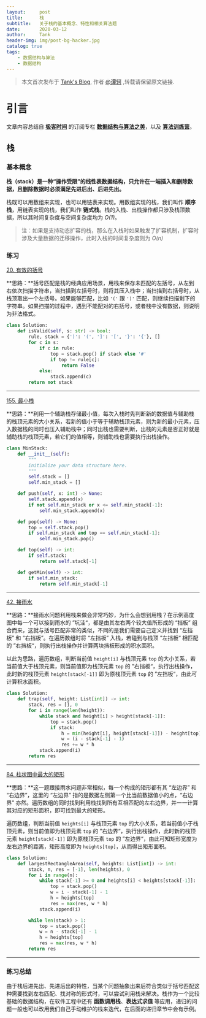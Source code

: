 ```yaml
---
layout:     post
title:      栈
subtitle:   关于栈的基本概念、特性和相关算法题
date:       2020-03-12
author:     Tank
header-img: img/post-bg-hacker.jpg
catalog: true
tags:
    - 数据结构与算法
    - 数据结构
---
```


> 本文首次发布于 [Tank's Blog](https://spicycrayfish.github.io/), 作者 [@谭轲](http://github.com/Spicycrayfish) ,转载请保留原文链接.



# 引言

文章内容总结自 [**极客时间**](https://time.geekbang.org/) 的订阅专栏 [**数据结构与算法之美**](https://time.geekbang.org/column/intro/126)，以及 [**算法训练营**](https://u.geekbang.org/subject/algorithm/1000343)。



## 栈

### 基本概念

**栈（stack）是一种“操作受限”的线性表数据结构，只允许在一端插入和删除数据，且删除数据时必须满足先进后出、后进先出。**

栈既可以用数组来实现，也可以用链表来实现。用数组实现的栈，我们叫作 **顺序栈**，用链表实现的栈，我们叫作 **链式栈**。栈的入栈、出栈操作都只涉及栈顶数据，所以其时间复杂度与空间复杂度均为 *O(1)*。

> 注：如果是支持动态扩容的栈，那么在入栈时如果触发了扩容机制，扩容时涉及大量数据的迁移操作，此时入栈的时间复杂度则为 *O(n)*



### 练习

[20. 有效的括号](https://leetcode-cn.com/problems/valid-parentheses/)

**思路：**括号匹配是栈的经典应用场景，用栈来保存未匹配的左括号，从左到右依次扫描字符串，当扫描到左括号时，则将其压入栈中；当扫描到右括号时，从栈顶取出一个左括号。如果能够匹配，比如 `'('` 跟 `')'` 匹配，则继续扫描剩下的字符串。如果扫描的过程中，遇到不能配对的右括号，或者栈中没有数据，则说明为非法格式。

```python
class Solution:
    def isValid(self, s: str) -> bool:
        rule, stack = {')': '(', ']': '[', '}': '{'}, []
        for c in s:
            if c in rule:
                top = stack.pop() if stack else '#'
                if top != rule[c]:
                    return False
            else:
                stack.append(c)
        return not stack
```



***



[155. 最小栈](https://leetcode-cn.com/problems/min-stack/)

**思路：**利用一个辅助栈存储最小值，每次入栈时先判断新的数据值与辅助栈的栈顶元素的大小关系，若新的值小于等于辅助栈顶元素，则为新的最小元素，压入数据栈的同时也压入辅助栈中；同时出栈也需要判断，出栈的元素是否正好就是辅助栈的栈顶元素，若它们的值相等，则辅助栈也需要执行出栈操作。

```python
class MinStack:
    def __init__(self):
        """
        initialize your data structure here.
        """
        self.stack = []
        self.min_stack = []

    def push(self, x: int) -> None:
        self.stack.append(x)
        if not self.min_stack or x <= self.min_stack[-1]:
            self.min_stack.append(x)

    def pop(self) -> None:
        top = self.stack.pop()
        if self.min_stack and top == self.min_stack[-1]:
            self.min_stack.pop()

    def top(self) -> int:
        if self.stack:
            return self.stack[-1]

    def getMin(self) -> int:
        if self.min_stack:
            return self.min_stack[-1]
```



***



[42. 接雨水](https://leetcode-cn.com/problems/trapping-rain-water/)

**思路：**接雨水问题利用栈来做会非常巧妙，为什么会想到用栈？在示例高度图中每一个可以接到雨水的 ”坑洼“，都是由其左右两个较大值所形成的 “挡板” 组合而来，这就与括号匹配非常的类似，不同的是我们需要自己定义并找到 “左挡板” 和 “右挡板”。在遍历数组时将 “左挡板” 入栈，若碰到与栈顶 ”左挡板“ 相匹配的 ”右挡板“，则执行出栈操作并计算两块挡板形成的积水面积。

以此为思路，遍历数组，判断当前值 `height[i]` 与栈顶元素 `top` 的大小关系，若当前值大于栈顶元素，则当前值即为栈顶元素 `top` 的 ”右挡板“，执行出栈操作，此时新的栈顶元素 `height[stack[-1]]` 即为原栈顶元素 `top` 的 ”左挡板“，由此可计算积水面积。

```python
class Solution:
    def trap(self, height: List[int]) -> int:
        stack, res = [], 0
        for i in range(len(height)):
            while stack and height[i] > height[stack[-1]]:
                top = stack.pop()
                if stack:
                    h = min(height[i], height[stack[-1]]) - height[top]
                    w = (i - stack[-1] - 1)
                    res += w * h
            stack.append(i)
        return res
```



***



[84. 柱状图中最大的矩形](https://leetcode-cn.com/problems/largest-rectangle-in-histogram/)

**思路：**这一题跟接雨水问题非常相似，每一个构成的矩形都有其 “左边界” 和 “右边界”，这里的 “左边界” 指的是数据左侧第一个比当前数据值小的点，“右边界” 亦然。遍历数组的同时找到利用栈找到所有互相匹配的左右边界，并一一计算其对应的矩形面积，即可找到最大的矩形。

遍历数组，判断当前值 `heights[i]` 与栈顶元素 `top` 的大小关系，若当前值小于栈顶元素，则当前值即为栈顶元素 `top` 的 ”右边界“，执行出栈操作，此时新的栈顶元素 `height[stack[-1]]` 即为原栈顶元素 `top` 的 ”左边界“，由此可知矩形宽度为左右边界的距离，矩形高度即为 `heights[top]`，从而得出矩形面积。

```python
class Solution:
    def largestRectangleArea(self, heights: List[int]) -> int:
        stack, n, res = [-1], len(heights), 0
        for i in range(n):
            while stack[-1] >= 0 and heights[i] < heights[stack[-1]]:
                top = stack.pop()
                w = i - stack[-1] - 1
                h = heights[top]
                res = max(res, w * h)
            stack.append(i)

        while len(stack) > 1:
            top = stack.pop()
            w = n - stack[-1] - 1
            h = heights[top]
            res = max(res, w * h)
        return res
```



***



### 练习总结

由于栈后进先出、先进后出的特性，当某个问题抽象出来后符合类似于括号匹配这种需要找到左右匹配、找对称的形式时，可以尝试利用栈来解决。栈作为一个比较基础的数据结构，在软件工程中还有 **函数调用栈**、**表达式求值** 等应用，递归的问题一般也可以改用我们自己手动维护的栈来迭代，在后面的递归章节中会有示例。